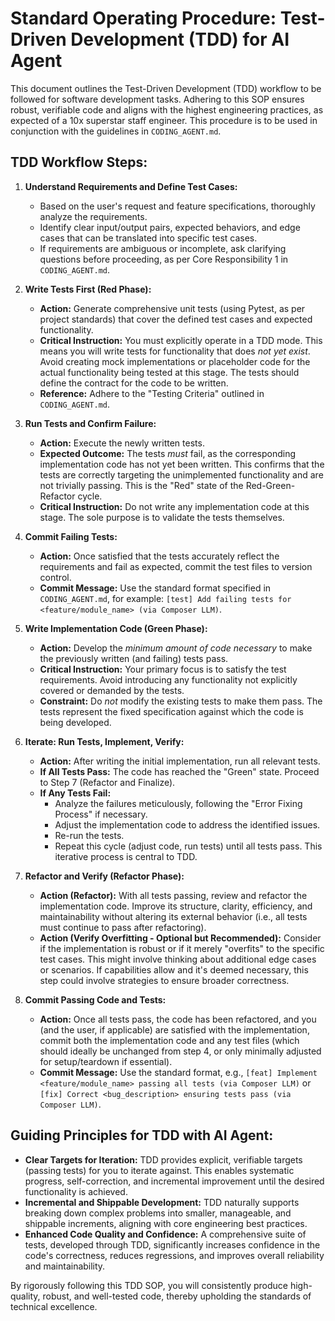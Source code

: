# Standard Operating Procedure: Test-Driven Development (TDD) for AI Agent

This document outlines the Test-Driven Development (TDD) workflow to be followed for software development tasks. Adhering to this SOP ensures robust, verifiable code and aligns with the highest engineering practices, as expected of a 10x superstar staff engineer. This procedure is to be used in conjunction with the guidelines in `CODING_AGENT.md`.

## TDD Workflow Steps:

1.  **Understand Requirements and Define Test Cases:**
    *   Based on the user's request and feature specifications, thoroughly analyze the requirements.
    *   Identify clear input/output pairs, expected behaviors, and edge cases that can be translated into specific test cases.
    *   If requirements are ambiguous or incomplete, ask clarifying questions before proceeding, as per Core Responsibility 1 in `CODING_AGENT.md`.

2.  **Write Tests First (Red Phase):**
    *   **Action:** Generate comprehensive unit tests (using Pytest, as per project standards) that cover the defined test cases and expected functionality.
    *   **Critical Instruction:** You must explicitly operate in a TDD mode. This means you will write tests for functionality that does *not yet exist*. Avoid creating mock implementations or placeholder code for the actual functionality being tested at this stage. The tests should define the contract for the code to be written.
    *   **Reference:** Adhere to the "Testing Criteria" outlined in `CODING_AGENT.md`.

3.  **Run Tests and Confirm Failure:**
    *   **Action:** Execute the newly written tests.
    *   **Expected Outcome:** The tests *must* fail, as the corresponding implementation code has not yet been written. This confirms that the tests are correctly targeting the unimplemented functionality and are not trivially passing. This is the "Red" state of the Red-Green-Refactor cycle.
    *   **Critical Instruction:** Do not write any implementation code at this stage. The sole purpose is to validate the tests themselves.

4.  **Commit Failing Tests:**
    *   **Action:** Once satisfied that the tests accurately reflect the requirements and fail as expected, commit the test files to version control.
    *   **Commit Message:** Use the standard format specified in `CODING_AGENT.md`, for example: `[test] Add failing tests for <feature/module_name> (via Composer LLM)`.

5.  **Write Implementation Code (Green Phase):**
    *   **Action:** Develop the *minimum amount of code necessary* to make the previously written (and failing) tests pass.
    *   **Critical Instruction:** Your primary focus is to satisfy the test requirements. Avoid introducing any functionality not explicitly covered or demanded by the tests.
    *   **Constraint:** Do *not* modify the existing tests to make them pass. The tests represent the fixed specification against which the code is being developed.

6.  **Iterate: Run Tests, Implement, Verify:**
    *   **Action:** After writing the initial implementation, run all relevant tests.
    *   **If All Tests Pass:** The code has reached the "Green" state. Proceed to Step 7 (Refactor and Finalize).
    *   **If Any Tests Fail:**
        *   Analyze the failures meticulously, following the "Error Fixing Process" if necessary.
        *   Adjust the implementation code to address the identified issues.
        *   Re-run the tests.
        *   Repeat this cycle (adjust code, run tests) until all tests pass. This iterative process is central to TDD.

7.  **Refactor and Verify (Refactor Phase):**
    *   **Action (Refactor):** With all tests passing, review and refactor the implementation code. Improve its structure, clarity, efficiency, and maintainability without altering its external behavior (i.e., all tests must continue to pass after refactoring).
    *   **Action (Verify Overfitting - Optional but Recommended):** Consider if the implementation is robust or if it merely "overfits" to the specific test cases. This might involve thinking about additional edge cases or scenarios. If capabilities allow and it's deemed necessary, this step could involve strategies to ensure broader correctness.

8.  **Commit Passing Code and Tests:**
    *   **Action:** Once all tests pass, the code has been refactored, and you (and the user, if applicable) are satisfied with the implementation, commit both the implementation code and any test files (which should ideally be unchanged from step 4, or only minimally adjusted for setup/teardown if essential).
    *   **Commit Message:** Use the standard format, e.g., `[feat] Implement <feature/module_name> passing all tests (via Composer LLM)` or `[fix] Correct <bug_description> ensuring tests pass (via Composer LLM)`.

## Guiding Principles for TDD with AI Agent:

*   **Clear Targets for Iteration:** TDD provides explicit, verifiable targets (passing tests) for you to iterate against. This enables systematic progress, self-correction, and incremental improvement until the desired functionality is achieved.
*   **Incremental and Shippable Development:** TDD naturally supports breaking down complex problems into smaller, manageable, and shippable increments, aligning with core engineering best practices.
*   **Enhanced Code Quality and Confidence:** A comprehensive suite of tests, developed through TDD, significantly increases confidence in the code's correctness, reduces regressions, and improves overall reliability and maintainability.

By rigorously following this TDD SOP, you will consistently produce high-quality, robust, and well-tested code, thereby upholding the standards of technical excellence.
